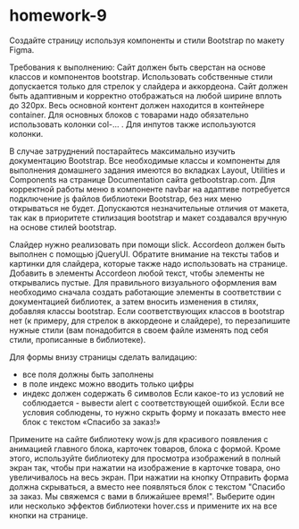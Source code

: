 # homework-9
Cоздайте страницу используя компоненты и стили Bootstrap по макету Figma. 

Требования к выполнению:
Сайт должен быть сверстан на основе классов и компонентов bootstrap. Использовать собственные стили допускается только для стрелок у слайдера и аккордеона. 
Сайт должен быть адаптивным и корректно отображаться на любой ширине вплоть до 320px.
Весь основной контент должен находится в контейнере container.
Для основных блоков с товарами надо обязательно использовать колонки col-... . Для инпутов также используются колонки.

В случае затруднений постарайтесь максимально изучить документацию Bootstrap. Все необходимые классы и компоненты для выполнения домашнего задания имеются во вкладках Layout, Utilities и Components на странице Documentation сайта getbootstrap.com. Для корректной работы меню в компоненте navbar на адаптиве потребуется подключение js файлов библиотеки Bootstrap, без них меню открываться не будет. 
Допускаются незначительные отличия от макета, так как в приоритете стилизация bootstrap и макет создавался вручную на основе стилей bootstrap.

Слайдер нужно реализовать при помощи slick.
Accordeon должен быть выполнен с помощью jQueryUI. Обратите внимание на тексты табов и картинки для слайдера, которые также надо использовать на странице. Добавить в элементы Accordeon любой текст, чтобы элементы не открывались пустые.
Для правильного визуального оформления вам необходимо сначала создать работающие элементы в соответствии с документацией библиотек, а затем вносить изменения в стилях, добавляя классы bootstrap. Если соответствующих классов в bootstrap нет (к примеру, для стрелок в аккордеоне и слайдере), то перезапишите нужные стили (вам понадобится в своем файле изменять под себя стили, прописанные в библиотеке).

Для формы внизу страницы сделать валидацию:
- все поля должны быть заполнены
- в поле индекс можно вводить только цифры
- индекс должен содержать 6 символов
Если какое-то из условий не соблюдается - вывести alert с соответствующей ошибкой.
Если все условия соблюдены, то нужно скрыть форму и показать вместо нее блок с текстом «Спасибо за заказ!»

Примените на сайте библиотеку wow.js для красивого появления с анимацией главного блока, карточек товаров, блока с формой. Кроме этого, используйте библиотеку для просмотра изображений в полный экран так, чтобы при нажатии на изображение в карточке товара, оно увеличивалось на весь экран. При нажатии на кнопку Отправить форма должна скрываться, а вместо нее появляться блок с текстом "Спасибо за заказ. Мы свяжемся с вами в ближайшее время!". Выберите один или несколько эффектов библиотеки hover.css и примените их на все кнопки на странице.
